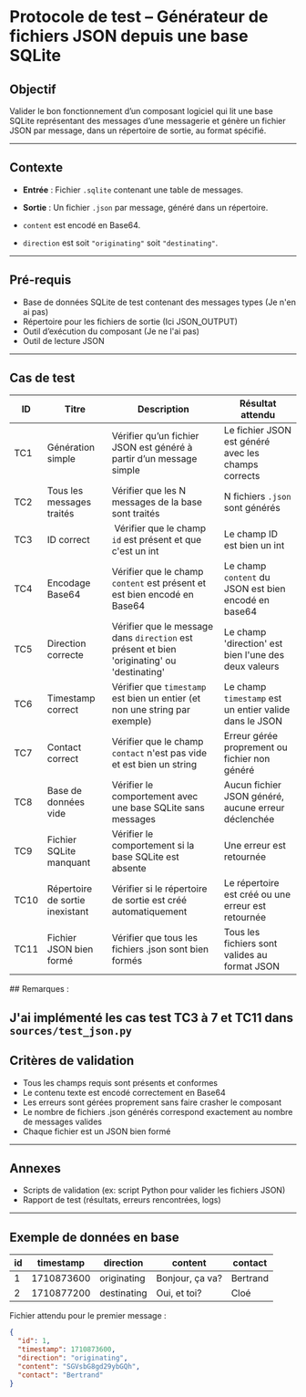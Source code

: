 
# Protocole de test – Générateur de fichiers JSON depuis une base SQLite

## Objectif

Valider le bon fonctionnement d’un composant logiciel qui lit une base SQLite représentant des messages d’une messagerie et génère un fichier JSON par message, dans un répertoire de sortie, au format spécifié.

---

## Contexte

- **Entrée** : Fichier `.sqlite` contenant une table de messages.
- **Sortie** : Un fichier `.json` par message, généré dans un répertoire.

- `content` est encodé en Base64.
- `direction` est soit `"originating"` soit `"destinating"`.

---

## Pré-requis

- Base de données SQLite de test contenant des messages types (Je n'en ai pas)
- Répertoire pour les fichiers de sortie (Ici JSON_OUTPUT)
- Outil d’exécution du composant (Je ne l'ai pas)
- Outil de lecture JSON 

---

## Cas de test

| ID     | Titre                         | Description                                                                 | Résultat attendu                                                     |
|--------|-------------------------------|-----------------------------------------------------------------------------|----------------------------------------------------------------------|
| TC1   | Génération simple             | Vérifier qu’un fichier JSON est généré à partir d’un message simple        | Le fichier JSON est généré avec les champs corrects                 |
| TC2   | Tous les messages traités     | Vérifier que les N messages de la base sont traités                        | N fichiers `.json` sont générés                                     |
| TC3   | ID correct                    | Vérifier que le champ `id` est présent et que c'est un int                 | Le champ ID est bien un int                                         |
| TC4   | Encodage Base64               | Vérifier que le champ `content` est présent et est bien encodé en Base64   | Le champ `content` du JSON est bien encodé en base64                |
| TC5   | Direction correcte            | Vérifier que le message dans `direction` est présent et bien 'originating' ou 'destinating'| Le champ 'direction' est bien l'une des deux valeurs|
| TC6   | Timestamp correct             | Vérifier que `timestamp` est bien un entier (et non une string par exemple)| Le champ `timestamp` est un entier valide dans le JSON              |
| TC7   | Contact correct               | Vérifier que le champ `contact` n'est pas vide et est bien un string       | Erreur gérée proprement ou fichier non généré                       |
| TC8   | Base de données vide          | Vérifier le comportement avec une base SQLite sans messages                | Aucun fichier JSON généré, aucune erreur déclenchée                 |
| TC9   | Fichier SQLite manquant       | Vérifier le comportement si la base SQLite est absente                     | Une erreur est retournée                                            |
| TC10  | Répertoire de sortie inexistant | Vérifier si le répertoire de sortie est créé automatiquement             | Le répertoire est créé ou une erreur est retournée                  |
| TC11  | Fichier JSON bien formé       | Vérifier que tous les fichiers .json sont bien formés                      | Tous les fichiers sont valides au format JSON                       |


## Remarques : 

J'ai implémenté les cas test TC3 à 7 et TC11 dans `sources/test_json.py`
---

## Critères de validation

- Tous les champs requis sont présents et conformes
- Le contenu texte est encodé correctement en Base64
- Les erreurs sont gérées proprement sans faire crasher le composant
- Le nombre de fichiers .json générés correspond exactement au nombre de messages valides
- Chaque fichier est un JSON bien formé

---

## Annexes

- Scripts de validation (ex: script Python pour valider les fichiers JSON)
- Rapport de test (résultats, erreurs rencontrées, logs)

---

## Exemple de données en base

| id | timestamp   | direction   | content          | contact |
|----|-------------|-------------|------------------|---------|
| 1  | 1710873600  | originating | Bonjour, ça va?  | Bertrand|
| 2  | 1710877200  | destinating | Oui, et toi?     | Cloé    |

Fichier attendu pour le premier message :

```json
{
  "id": 1,
  "timestamp": 1710873600,
  "direction": "originating",
  "content": "SGVsbG8gd29ybGQh",
  "contact": "Bertrand"
}
```
